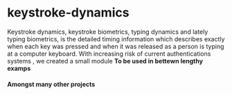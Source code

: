 # keystroke-dynamics
Keystroke dynamics, keystroke biometrics, typing dynamics and lately typing biometrics, is the detailed timing information which describes exactly when each key was pressed and when it was released as a person is typing at a computer keyboard.
With increasing risk of current authentications systems , we created a small module <b>To be used in bettewn lengthy examps</b>
<h4>Amongst many other projects</h4>
